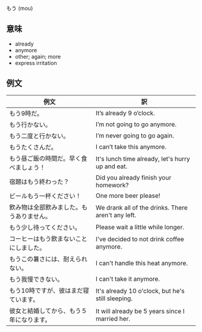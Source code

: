 もう (mou)

## 意味

+ already
+ anymore
+ other; again; more
+ express irritation

## 例文

|例文|訳|
| --- | --- |
|もう9時だ。|It’s already 9 o’clock.|
|もう行かない。|I’m not going to go anymore.|
|もう二度と行かない。|I’m never going to go again.|
|もうたくさんだ。|I can’t take this anymore.|
|もう昼ご飯の時間だ。早く食べましょう！|It's lunch time already, let's hurry up and eat.|
|宿題はもう終わった？|Did you already finish your homework?|
|ビールもう一杯ください！|One more beer please!|
|飲み物は全部飲みました。もうありません。|We drank all of the drinks. There aren't any left.|
|もう少し待ってください。|Please wait a little while longer.|
|コーヒーはもう飲まないことにしました。|I've decided to not drink coffee anymore.|
|もうこの暑さには、耐えられない。|I can't handle this heat anymore.|
|もう我慢できない。|I can't take it anymore.|
|もう10時ですが、彼はまだ寝ています。|It's already 10 o'clock, but he's still sleeping.|
|彼女と結婚してから、もう５年になります。|It will already be 5 years since I married her.|
